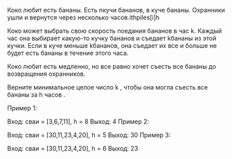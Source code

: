Коко любит есть бананы. Есть nкучи бананов, в куче бананы. Охранники ушли и вернутся через несколько часов.ithpiles[i]h

Коко может выбрать свою скорость поедания бананов в час k. Каждый час она выбирает какую-то кучку бананов и съедает kбананы из этой кучки. Если в куче меньше kбананов, она съедает их все и больше не будет есть бананы в течение этого часа.

Коко любит есть медленно, но все равно хочет съесть все бананы до возвращения охранников.

Верните минимальное целое число k , чтобы она могла съесть все бананы за h часов .

Пример 1:

Вход: сваи = [3,6,7,11], h = 8
Выход: 4
Пример 2:

Вход: сваи = [30,11,23,4,20], h = 5
Выход: 30
Пример 3:

Вход: сваи = [30,11,23,4,20], h = 6
Выход: 23

